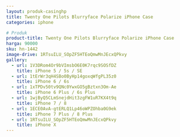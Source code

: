 ```yaml
---
layout: produk-casinghp
title: Twenty One Pilots Blurryface Polarize iPhone Case
categories: iphone

# Produk
product-title: Twenty One Pilots Blurryface Polarize iPhone Case
harga: 90000
sku: hn-1442
image-drive: 1RTsuILU_SOpZF5HTEoQmwMnJEcxQPkvy
gallery:
  - url: 1V3DRom4Or9bVImsbO6E0K7rqc9SOSfDZ
    title: iPhone 5 / 5s / SE
  - url: 1tErWr3qH4SBo0ByHp14goxqWfgPL35z0
    title: iPhone 6 / 6s
  - url: 1xTPDv50tv9QNc0YwxGO5gBztxn3Om-Ae
    title: iPhone 6 Plus / 6s Plus
  - url: 1wjByQ5CLmSnejdHit3zgFW1uR7KX4t9q
    title: iPhone 7 / 8
  - url: 1ECE0AvA-gtERLQ1Lp46oWPZOhba0G9ek
    title: iPhone 7 Plus / 8 Plus
  - url: 1RTsuILU_SOpZF5HTEoQmwMnJEcxQPkvy
    title: iPhone X
---
```


